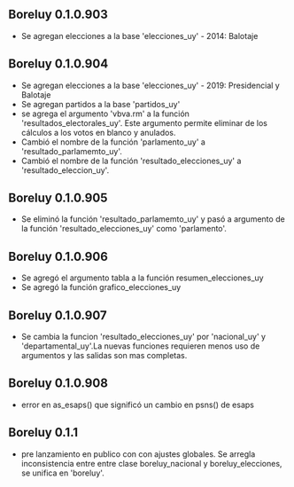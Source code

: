 ## Boreluy 0.1.0.903

* Se agregan elecciones a la base 'elecciones_uy' - 2014: Balotaje 

## Boreluy 0.1.0.904

* Se agregan elecciones a la base 'elecciones_uy' - 2019: Presidencial y Balotaje
* Se agregan partidos a la base 'partidos_uy'
* se agrega el argumento 'vbva.rm' a la función 'resultados_electorales_uy'. Este argumento permite eliminar de los cálculos a los votos en blanco y anulados.
* Cambió el nombre de la función 'parlamento_uy' a 'resultado_parlamemto_uy'.
* Cambió el nombre de la función 'resultado_elecciones_uy' a 'resultado_eleccion_uy'.

## Boreluy 0.1.0.905

* Se eliminó la función 'resultado_parlamemto_uy' y pasó a argumento de la función 'resultado_elecciones_uy' como 'parlamento'.

## Boreluy 0.1.0.906

* Se agregó el argumento tabla a la función resumen_elecciones_uy
* Se agregó la función grafico_elecciones_uy


## Boreluy 0.1.0.907

* Se cambia la funcion 'resultado_elecciones_uy' por 'nacional_uy' y 'departamental_uy'.La nuevas funciones requieren menos uso de argumentos y las salidas son mas completas.

## Boreluy 0.1.0.908

* error en as_esaps() que significó un cambio en psns() de esaps

## Boreluy 0.1.1

* pre lanzamiento en publico con con ajustes globales. Se arregla inconsistencia entre entre clase boreluy_nacional y boreluy_elecciones, se unifica en 'boreluy'.



